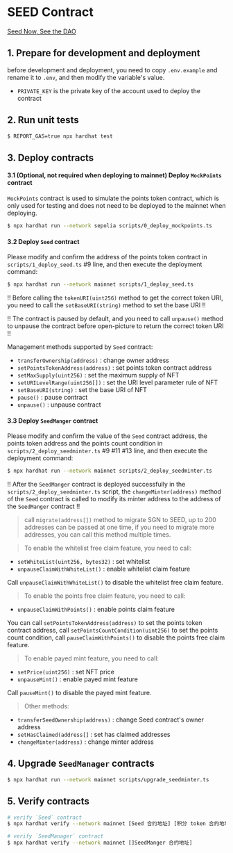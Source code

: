 # SEED Contract

[Seed Now, See the DAO](https://seed.seedao.tech/)

## 1. Prepare for development and deployment

before development and deployment, you need to copy `.env.example` and rename it to `.env`, and then modify the variable's value.

- `PRIVATE_KEY` is the private key of the account used to deploy the contract

## 2. Run unit tests

```bash
$ REPORT_GAS=true npx hardhat test
```

## 3. Deploy contracts

#### 3.1 (Optional, not required when deploying to mainnet) Deploy `MockPoints` contract

`MockPoints` contract is used to simulate the points token contract, which is only used for testing and does not need to be deployed to the mainnet when deploying.

```bash
$ npx hardhat run --network sepolia scripts/0_deploy_mockpoints.ts
```

#### 3.2 Deploy `Seed` contract

Please modify and confirm the address of the points token contract in `scripts/1_deploy_seed.ts` #9 line, and then execute the deployment command:

```bash
$ npx hardhat run --network mainnet scripts/1_deploy_seed.ts
```

!! Before calling the `tokenURI(uint256)` method to get the correct token URI, you need to call the `setBaseURI(string)` method to set the base URI !!

!! The contract is paused by default, and you need to call `unpause()` method to unpause the contract before open-picture to return the correct token URI !!

Management methods supported by `Seed` contract:

- `transferOwnership(address)` : change owner address
- `setPointsTokenAddress(address)` : set points token contract address
- `setMaxSupply(uint256)` : set the maximum supply of NFT
- `setURILevelRange(uint256[])` : set the URI level parameter rule of NFT
- `setBaseURI(string)` : set the base URI of NFT
- `pause()` : pause contract
- `unpause()` : unpause contract

#### 3.3 Deploy `SeedManger` contract

Please modify and confirm the value of the `Seed` contract address, the points token address and the points count condition in `scripts/2_deploy_seedminter.ts` #9 #11 #13 line, and then execute the deployment command:

```bash
$ npx hardhat run --network mainnet scripts/2_deploy_seedminter.ts
```

!! After the `SeedManger` contract is deployed successfully in the `scripts/2_deploy_seedminter.ts` script, the `changeMinter(address)` method of the `Seed` contract is called to modify its minter address to the address of the `SeedManger` contract !!

> call `migrate(address[])` method to migrate SGN to SEED, up to 200 addresses can be passed at one time, if you need to migrate more addresses, you can call this method multiple times.

> To enable the whitelist free claim feature, you need to call:

- `setWhiteList(uint256, bytes32)` : set whitelist
- `unpauseClaimWithWhiteList()` : enable whitelist claim feature

Call `unpauseClaimWithWhiteList()` to disable the whitelist free claim feature.

> To enable the points free claim feature, you need to call:

- `unpauseClaimWithPoints()` : enable points claim feature

You can call `setPointsTokenAddress(address)` to set the points token contract address, call `setPointsCountCondition(uint256)` to set the points count condition, call `pauseClaimWithPoints()` to disable the points free claim feature.

> To enable payed mint feature, you need to call:

- `setPrice(uint256)` : set NFT price
- `unpauseMint()` : enable payed mint feature

Call `pauseMint()` to disable the payed mint feature.

> Other methods:

- `transferSeedOwnership(address)` : change Seed contract's owner address
- `setHasClaimed(address[]` : set has claimed addresses
- `changeMinter(address)` : change minter address

## 4. Upgrade `SeedManager` contracts

```bash
$ npx hardhat run --network mainnet scripts/upgrade_seedminter.ts
```

## 5. Verify contracts

```bash
# verify `Seed` contract
$ npx hardhat verify --network mainnet [Seed 合约地址] [积分 token 合约地址]

# verify `SeedManager` contract
$ npx hardhat verify --network mainnet []SeedManger 合约地址]
```
